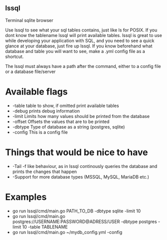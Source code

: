## lssql
Terminal sqlite browser

Use lssql to see what your sql tables contains, just like ls for POSIX. If you dont know the tablename lssql will print available tables. 
lssql is great to use while developing your application with SQL, and you need to see a quick glance at your database, just fire up lssql. If you know beforehand what database and table you will want to see, make a .yml config file as a shortcut.

The lssql must always have a path after the command, either to a config file or a database file/server

# Available flags
* -table    table to show, if omitted print available tables
* -debug    prints debug information
* -limit    Limits how many values should be printed from the database
* -offset   Offsets the values that are to be printed
* -dbtype   Type of database as a string (postgres, sqlite)
* -config   This is a config file



# Things that would be nice to have
* -Tail -f like behaviour, as in lssql continously queries the database and prints the changes that happen
* -Support for more database types (MSSQL, MySQL, MariaDB etc.)


# Examples
* go run lssql/cmd/main.go PATH_TO_DB -dbtype sqlite -limit 10 
* go run lssql/cmd/main.go postgres://USERNAME:PASSWORD@ADRESS/USER -dbtype postgres -limit 10 -table TABLENAME
* go run lssql/cmd/main.go ~/mydb_config.yml -config 
